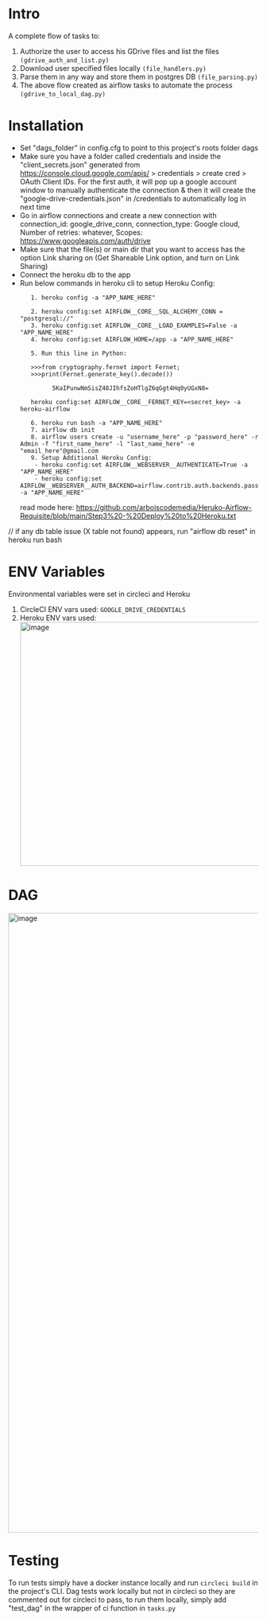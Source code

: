 # Intro
A complete flow of tasks to: 
1. Authorize the user to access his GDrive files and list the files ```(gdrive_auth_and_list.py)```
2. Download user specified files locally ```(file_handlers.py)```
3. Parse them in any way and store them in postgres DB ````(file_parsing.py)````
4. The above flow created as airflow tasks to automate the process ```(gdrive_to_local_dag.py)```

# Installation
- Set "dags_folder" in config.cfg to point to this project's roots folder dags
- Make sure you have a folder called credentials and inside the "client_secrets.json" generated from https://console.cloud.google.com/apis/ > credentials > create cred > OAuth Client IDs. 
For the first auth, it will pop up a google account window to manually authenticate the connection & then it will create the "google-drive-credentials.json" in /credentials to automatically log in next time
- Go in airflow connections and create a new connection with connection_id: google_drive_conn, connection_type: Google cloud, Number of retries: whatever, Scopes: https://www.googleapis.com/auth/drive
- Make sure that the file(s) or main dir that you want to access has the option Link sharing on (Get Shareable Link option, and turn on Link Sharing)
- Connect the heroku db to the app
- Run below commands in heroku cli to setup Heroku Config: 
    ```
       1. heroku config -a "APP_NAME_HERE"

       2. heroku config:set AIRFLOW__CORE__SQL_ALCHEMY_CONN = "postgresql://" 
       3. heroku config:set AIRFLOW__CORE__LOAD_EXAMPLES=False -a "APP_NAME_HERE"
       4. heroku config:set AIRFLOW_HOME=/app -a "APP_NAME_HERE"

       5. Run this line in Python: 
  
       >>>from cryptography.fernet import Fernet; 
       >>>print(Fernet.generate_key().decode())

             5KaIPunwNmSisZ48JIhfsZoHTlgZ6qGgt4Hq0yUGxN8=

       heroku config:set AIRFLOW__CORE__FERNET_KEY=<secret_key> -a heroku-airflow
  
       6. heroku run bash -a "APP_NAME_HERE"
       7. airflow db init
       8. airflow users create -u "username_here" -p "password_here" -r Admin -f "first_name_here" -l "last_name_here" -e "email_here"@gmail.com
       9. Setup Additional Heroku Config:   
        - heroku config:set AIRFLOW__WEBSERVER__AUTHENTICATE=True -a "APP_NAME_HERE"
        - heroku config:set AIRFLOW__WEBSERVER__AUTH_BACKEND=airflow.contrib.auth.backends.password_auth -a "APP_NAME_HERE"
    ```
  read mode here: https://github.com/arboiscodemedia/Heruko-Airflow-Requisite/blob/main/Step3%20-%20Deploy%20to%20Heroku.txt


// if any db table issue (X table not found) appears, run "airflow db reset" in heroku run bash

# ENV Variables
Environmental variables were set in circleci and Heroku
1. CircleCI ENV vars used: ```GOOGLE_DRIVE_CREDENTIALS```
2. Heroku ENV vars used: <img width="490" alt="image" src="https://user-images.githubusercontent.com/59322298/160252814-6a0b1e01-e9a2-4e00-84dd-2b81c3b157ea.png">


# DAG
<img width="1246" alt="image" src="https://user-images.githubusercontent.com/59322298/160252750-5ab97c7d-8beb-4e1b-bcd1-4861c94c390b.png">


# Testing
To run tests simply have a docker instance locally and run ```circleci build``` in the project's CLI.
Dag tests work locally but not in circleci so they are commented out for circleci to pass,
to run them locally, simply add "test_dag" in the wrapper of ci function in ```tasks.py```
